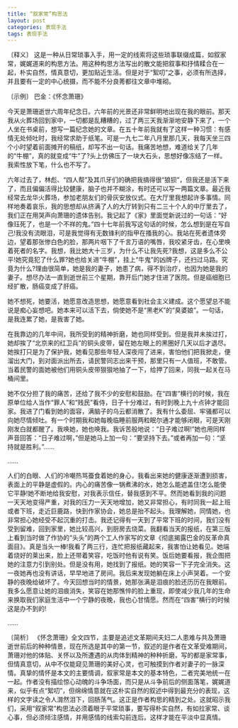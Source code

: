 ```yaml
---
title: “叙家常”构思法
layout: post
categories: 表现手法
tags: 表现手法
---
```


〔释义〕 这是一种从日常琐事入手，用一定的线索将这些琐事联缀成篇，如叙家常，娓娓道来的构思方法。用这种构思方法写出的散文能把叙事和抒情糅合在一起，朴实自然，情真意切，更加贴近生活。但是对于“絮叨”之事，必须有所选择，并且要有一定的中心统摄，而不能不分良莠都往文章中堆砌。

〔示例〕 巴金：《怀念萧珊》

今天是萧珊逝世六周年纪念日。六年前的光景还非常鲜明地出现在我的眼前。那天我从火葬场回到家中，一切都是乱糟糟的，过了两三天我渐渐地安静下来了，一个人坐在书桌前，想写一篇纪念她的文章。在五十年前我就有了这样一种习惯：有感情无处倾吐时，我经常求助于纸笔。可是一九七二年八月里那几天，我每天坐三四个小时望着前面摊开的稿纸，却写不出一句话。我痛苦地想，难道给关了几年的“牛棚”，真的就变成“牛”了?头上仿佛压了一块大石头，思想好像冻结了一样。我索性放下笔，什么也不写了。

六年过去了，林彪、“四人帮”及其爪牙们的确把我搞得很“狼狈”，但我还是活下来了，而且偏偏活得比较健康，脑子也并不糊涂，有时还可以写一两篇文章。最近我经常去龙华火葬场，参加老朋友们的骨灰安放仪式。在大厅里我想起许多事情。同样地奏着哀乐，我的思想却从挤满了人的大厅转到只有二三十个人的中厅里去了，我们正在用哭声向萧珊的遗体告别。我记起了《家》里面觉新说过的一句话：“好像珏死了，也是一个不祥的鬼。”四十七年前我写这句话的时候，怎么想到是在写自己!我没有流眼泪，可是我觉得有无数锋利的指甲在搔我的心。我站在死者遗体旁边，望着那张惨白色的脸，那两片咽下了千言万语的嘴唇，我咬紧牙齿，在心里唤着死者的名字。我想，我比她大十三岁，为什么不让我先死?我想，这是多么不公平!她究竟犯了什么罪?她也给关进“牛棚”，挂上“牛鬼”的凶牌子，还扫过马路。究竟为什么?理由很简单，她是我的妻子，她患了病，得不到治疗，也因为她是我的妻子。想尽办法一直到逝世前三个星期，靠开后门她才住进了医院。但是癌细胞已经扩散，肠癌变成了肝癌。

她不想死，她要活，她愿意改造思想，她愿意看到社会主义建成。这个愿望总不能说是痴心妄想吧。她本来可以活下去，倘使她不是“黑老K”的“臭婆娘”。一句话，是我连累了她，是我害了她。

在我靠边的几年中间，我所受到的精神折磨，她也同样受到。但是我并未挨过打，她却挨了“北京来的红卫兵”的铜头皮带，留在她左眼上的黑圈好几天以后才退尽。她挨打只是为了保护我，她看见那些年轻人深夜闯了进来，害怕他们把我掀走，便溜出大门，到对面派出所去，请民警同志出来干预，那里只有一人值班，不敢管。当着民警的面她被他们用铜头皮带狠狠地抽了一下，给押了回来，同我一起关在马桶间里。

她不仅分担了我的痛苦，还给了我不少的安慰和鼓励。在“四害”横行的时候，我在原单位给人当作“罪人”和“贱民”看侍，日子十分难过，有时到晚上九十点钟才能回家。我进了门看到她的面容，满脑子的乌云都消散了。我有什么委屈、牢骚都可以向她尽情倾吐。有一个时期我和她每晚临睡前服两粒眠尔通才能够闭眼，可是天刚刚发白就都醒了。我唤她，她也唤我。我诉苦般地说：“日子难过啊!”她也用同样声音回答：“日子难过啊，”但是她马上加一句：“要坚持下去。”或者再加一句：“坚持就是胜利。”……

……

人们的白眼、人们的冷嘲热骂蚕食着她的身心，我看出来她的健康逐渐遭到损害，表面上的平静是虚假的。内心的痛苦像一锅煮沸的水，她怎么能遮盖住!怎么能使它平静!她不断地给我安慰，对我表示信任，替我感到不平。然而她看到我的问题一天天地变得严重，对我的压力一天天地增加，她又非常担心，有时同我一起上班或者下班，走近巨鹿路，快到作家协会，她总是抬不起头。我理解她，同情她，也非常担心她经受不起沉重的打击。我还记得有一天到了平常下班的时间，我们没有受到留难，回到家里，她比较高兴，到厨房去烧菜。我翻看当天的报纸，在第三版上看到当时做了作协的“头头”的两个工人作家写的文章《彻底揭露巴金的反革命真面目》。真是当头一棒!我看了两三行，连忙把报纸藏起来，我害怕让她看见。她端着烧好的莱出来，脸上还带着笑容，吃饭时他有说有笑。饭后她要看报，我企图把她的注意力引到别处。但是没有用，她找到了报纸。她的笑容一下子完全消失。这一夜她再也没有讲话，早早地进了房间。我后来发现她躺在床上小声哭着。一个安静的夜晚给破坏了。今天回想当时的情景，她那张满是泪痕的脸还历历在我眼前。我多么愿意让她的泪痕消失，笑容在她那憔悴的脸上重现，即使减少我几年的生命来换取我们家庭生活中一个宁静的夜晚，我也心甘情愿。然而在“四害”横行的时候这是办不到的!

……

〔简析〕 《怀念萧珊》全文四节，主要是追述文革期间夫妇二人患难与共及萧珊逝世前后的种种情景，现在所选是其中的第一节，叙述的是作者在文革受难期间，萧珊对他的体贴、关怀以及所遭遇的从肉体到精神的种种折磨，写的都是家常事，但情真意切，从中不仅能窥见萧珊的美好心灵，也可触摸到作者对妻子的一脉深情。真挚的情怀是本文的主要情调，叙家常是本文的基本特色，二者完美地统一在一起。作者没有描绘惊心动魄的斗争场面，而只是从斗争前后的侧面落笔，娓娓道来，似乎有点“絮叨”，但绵绵情意就在这朴实自然的叙述中得到最充分的表现，这样的文字读之令人潸然泪下，回肠荡气。这正是作者构思的精到之处。这就昭示我们，采用“叙家常”构思法必须着眼于平常琐事，要写得朴实自然，有如拉家常、谈心事，但必须倾注感情，并用感情的线索勾前连后。这样才能在平淡中显真情。 